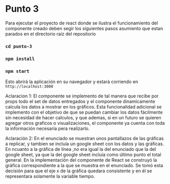 # Punto 3

Para ejecutar el proyecto de react donde se ilustra el funcionamiento del componente creado deben segir los siguientes pasos asumiento que estan parados en el directorio raíz del repositorio

### `cd punto-3`
### `npm install`
### `npm start`

Esto abrirá la aplicación en su navegador y estará corriendo en `http://localhost:3000`

Aclaracion 1: El componente se implemento de tal manera que recibe por props todo el set de datos entregados y el componente dinamicamente calcula los datos a mostrar en los gráficos. Esta funcionalidad adicional se implemento con el objetivo de que se puedan cambiar los datos fácilmente sin necesidad de hacer calculos, y que ademas, si en un futuro se quieren agregar otros graficos o visualizaciones, el componente ya cuenta con toda la información necesaria pera realizarlo.

Aclaración 2: En el enunciado se muestran unos pantallazos de las gráficas a replicar, y tambien se incluía un google sheet con los datos y las gráficas. En ncuanto a la gráfica de línea ,no era igual la del enunciado que la del google sheet, ya que la del google sheet incluía como último punto el total general. En la implementación del componente de React se construyó la gráfica correspondiente a la que se muestra en el enunciado. Se tomó esta decisión para que el eje x de la gráfica quedara consistente y en él se representara solamente la variable tiempo.
